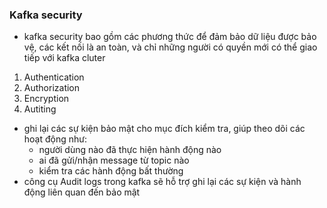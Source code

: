 ### Kafka security
- kafka security bao gồm các phương thức để đảm bảo dữ liệu được bảo vệ, các kết nối là an toàn, và chỉ những người có quyền mới có thể giao tiếp với kafka cluter

1. Authentication
2. Authorization
3. Encryption
4. Autiting
- ghi lại các sự kiện bảo mật cho mục đích kiểm tra, giúp theo dõi các hoạt động như:
  - người dùng nào đã thực hiện hành động nào
  - ai đã gửi/nhận message từ topic nào
  - kiểm tra các hành động bất thường
- công cụ Audit logs trong kafka sẽ hỗ trợ ghi lại các sự kiện và hành động liên quan đến bảo mật
